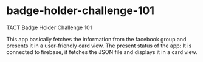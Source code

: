 # badge-holder-challenge-101
TACT Badge Holder Challenge 101

This app basically fetches the information from the facebook group and presents it in a user-friendly card view. 
The present status of the app: 
              It is connected to firebase, it fetches the JSON file and displays it in a card view.
